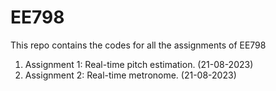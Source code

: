 # EE798
This repo contains the codes for all the assignments of EE798

1. Assignment 1: Real-time pitch estimation. (21-08-2023)
2. Assignment 2: Real-time metronome. (21-08-2023)